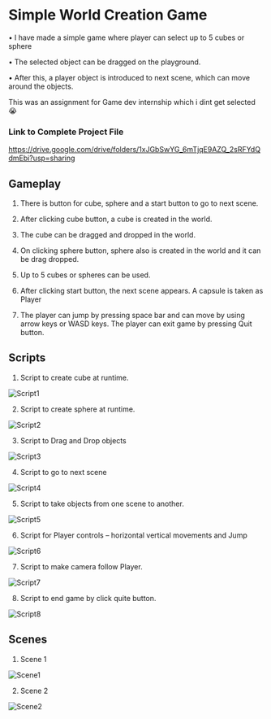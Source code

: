 # Simple World Creation Game

•	I have made a simple game where player can select up to 5 cubes or sphere

•	The selected object can be dragged on the playground.

•	After this, a player object is introduced to next scene, which can move around the objects.

This was an assignment for Game dev internship which i dint get selected 😭


### Link to Complete Project File

https://drive.google.com/drive/folders/1xJGbSwYG_6mTjqE9AZQ_2sRFYdQdmEbi?usp=sharing


## Gameplay

1. There is button for cube, sphere and a start button to go to next scene.


   
2. After clicking cube button, a cube is created in the world.

   
3. The cube can be dragged and dropped in the world.

   
4. On clicking sphere button, sphere also is created in the world and it can be drag dropped.

   
5. Up to 5 cubes or spheres can be used.

    
6. After clicking start button, the next scene appears. A capsule is taken as Player

    
7. The player can jump by pressing space bar and can move by using arrow keys or WASD keys. The player can exit game by pressing Quit button.



## Scripts


1.	Script to create cube at runtime.


![Script1](https://github.com/Stanly-Davis/Simple-World-Creation-Game-in-Unity/blob/main/Images/Code_photos/1_cubeCreate.png)


2.  Script to create sphere at runtime.


![Script2](https://github.com/Stanly-Davis/Simple-World-Creation-Game-in-Unity/blob/main/Images/Code_photos/2_SphereCreate.png)


3.	Script to Drag and Drop objects


![Script3](https://github.com/Stanly-Davis/Simple-World-Creation-Game-in-Unity/blob/main/Images/Code_photos/3_Dragdrop.png)


4.  Script to go to next scene


![Script4](https://github.com/Stanly-Davis/Simple-World-Creation-Game-in-Unity/blob/main/Images/Code_photos/4_next%20scene.png)


5.	Script to take objects from one scene to another.


![Script5](https://github.com/Stanly-Davis/Simple-World-Creation-Game-in-Unity/blob/main/Images/Code_photos/5_Shiftobject.png)


6.	Script for Player controls – horizontal vertical movements and Jump


![Script6](https://github.com/Stanly-Davis/Simple-World-Creation-Game-in-Unity/blob/main/Images/Code_photos/6_PlayerMove.png)


7.	Script to make camera follow Player.


![Script7](https://github.com/Stanly-Davis/Simple-World-Creation-Game-in-Unity/blob/main/Images/Code_photos/7_CameraFollow.png)


8.  Script to end game by click quite button.


![Script8](https://github.com/Stanly-Davis/Simple-World-Creation-Game-in-Unity/blob/main/Images/Code_photos/8_Quit%20game.png)


## Scenes

1. Scene 1


![Scene1](https://github.com/Stanly-Davis/Simple-World-Creation-Game-in-Unity/blob/main/Images/Scenes/Screenshot%20(63).png)


2. Scene 2


![Scene2](https://github.com/Stanly-Davis/Simple-World-Creation-Game-in-Unity/blob/main/Images/Scenes/Screenshot%20(64).png)





   
